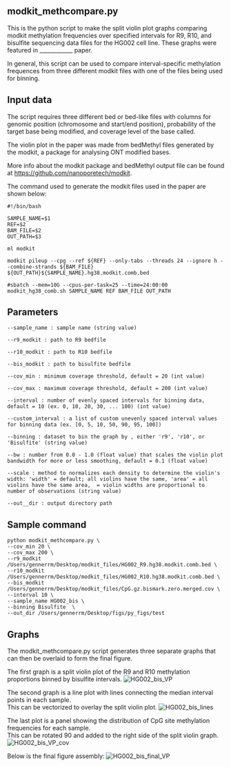 ## modkit_methcompare.py

This is the python script to make the split violin plot graphs comparing modkit methylation frequencies over specified intervals for R9, R10, and bisulfite sequencing data files for the HG002 cell line. These graphs were featured in ____________ paper. 

In general, this script can be used to compare interval-specific methylation frequences from three different modkit files with one of the files being used for binning. 

## Input data

The script requires three different bed or bed-like files with columns for genomic position (chromosome and start/end position), probability of the target base being modified, and coverage level of the base called.  

The violin plot in the paper was made from bedMethyl files generated by the modkit, a package for analysing ONT modified bases.  

More info about the modkit package and bedMethyl output file can be found at https://github.com/nanoporetech/modkit.  

The command used to generate the modkit files used in the paper are shown below:  

```
#!/bin/bash

SAMPLE_NAME=$1
REF=$2
BAM_FILE=$2
OUT_PATH=$3

ml modkit 

modkit pileup --cpg --ref ${REF} --only-tabs --threads 24 --ignore h --combine-strands ${BAM_FILE} ${OUT_PATH}${SAMPLE_NAME}.hg38.modkit.comb.bed

#sbatch --mem=10G --cpus-per-task=25 --time=24:00:00 modkit_hg38_comb.sh SAMPLE_NAME REF BAM_FILE OUT_PATH
```

## Parameters

```
--sample_name : sample name (string value)

--r9_modkit : path to R9 bedfile

--r10_modkit : path to R10 bedfile 

--bis_modkit : path to bisulfite bedfile 

--cov_min : minimum coverage threshold, default = 20 (int value)

--cov_max : maximum coverage threshold, default = 200 (int value)

--interval : number of evenly spaced intervals for binning data, default = 10 (ex. 0, 10, 20, 30, ... 100) (int value)

--custom_interval : a list of custom unevenly spaced interval values for binning data (ex. [0, 5, 10, 50, 90, 95, 100])

--binning : dataset to bin the graph by , either 'r9', 'r10', or 'Bisulfite' (string value)

--bw : number from 0.0 - 1.0 (float value) that scales the violin plot bandwidth for more or less smoothing, default = 0.1 (float value)

--scale : method to normalizes each density to determine the violin's width: 'width' = default; all violins have the same, 'area' = all violins have the same area,  = violin widths are proportional to number of observations (string value)

--out__dir : output directory path

```

## Sample command 

```
python modkit_methcompare.py \
--cov_min 20 \
--cov_max 200 \
--r9_modkit /Users/gennerrm/Desktop/modkit_files/HG002_R9.hg38.modkit.comb.bed \
--r10_modkit /Users/gennerrm/Desktop/modkit_files/HG002_R10.hg38.modkit.comb.bed \
--bis_modkit /Users/gennerrm/Desktop/modkit_files/CpG.gz.bismark.zero.merged.cov \
--interval 10 \
--sample_name HG002_bis \
--binning Bisulfite  \
--out_dir /Users/gennerrm/Desktop/figs/py_figs/test

```

## Graphs

The modkit_methcompare.py script generates three separate graphs that can then be overlaid to form the final figure. 

The first graph is a split violin plot of the R9 and R10 methylation proportions binned by bisulfite intervals. 
![HG002_bis_VP](https://github.com/rgenner/R9_R10/assets/87498696/e1453298-0103-4c9e-b09c-4184705bdf2c)

The second graph is a line plot with lines connecting the median interval points in each sample.  
This can be vectorized to overlay the split violin plot. 
![HG002_bis_lines](https://github.com/rgenner/R9_R10/assets/87498696/f64c016c-6ab9-4a33-9735-bcaea68a842d)

The last plot is a panel showing the distribution of CpG site methylation frequencies for each sample.  
This can be rotated 90 and added to the right side of the split violin graph.
![HG002_bis_VP_cov](https://github.com/rgenner/R9_R10/assets/87498696/97614943-bbaa-4010-9e57-ac72244dfd64)

Below is the final figure assembly:
![HG002_bis_final_VP](https://github.com/rgenner/R9_R10/assets/87498696/cb812069-6732-4159-836f-d804e4e21cc9)
